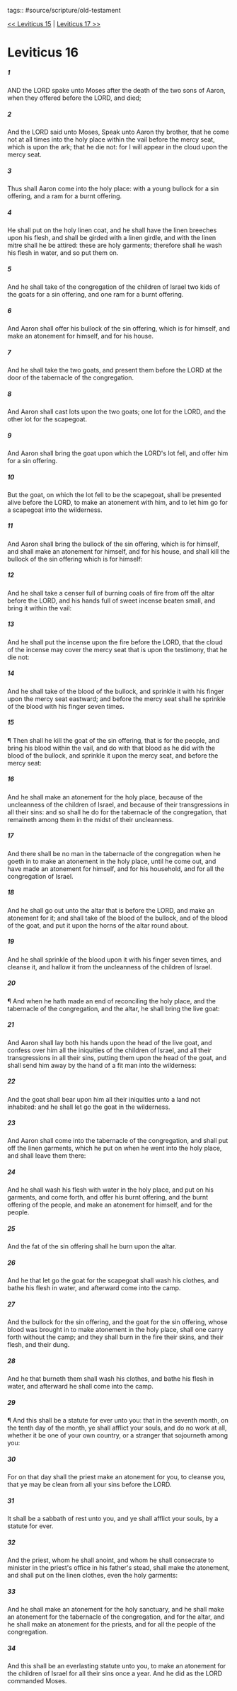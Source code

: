 tags:: #source/scripture/old-testament

[<< Leviticus 15](old-testament/03_Leviticus/Leviticus_15.md) | [Leviticus 17 >>](old-testament/03_Leviticus/Leviticus_17.md)

# Leviticus 16

##### 1

AND the LORD spake unto Moses after the death of the two sons of Aaron, when they offered before the LORD, and died;

##### 2

And the LORD said unto Moses, Speak unto Aaron thy brother, that he come not at all times into the holy place within the vail before the mercy seat, which is upon the ark; that he die not: for I will appear in the cloud upon the mercy seat.

##### 3

Thus shall Aaron come into the holy place: with a young bullock for a sin offering, and a ram for a burnt offering.

##### 4

He shall put on the holy linen coat, and he shall have the linen breeches upon his flesh, and shall be girded with a linen girdle, and with the linen mitre shall he be attired: these are holy garments; therefore shall he wash his flesh in water, and so put them on.

##### 5

And he shall take of the congregation of the children of Israel two kids of the goats for a sin offering, and one ram for a burnt offering.

##### 6

And Aaron shall offer his bullock of the sin offering, which is for himself, and make an atonement for himself, and for his house.

##### 7

And he shall take the two goats, and present them before the LORD at the door of the tabernacle of the congregation.

##### 8

And Aaron shall cast lots upon the two goats; one lot for the LORD, and the other lot for the scapegoat.

##### 9

And Aaron shall bring the goat upon which the LORD's lot fell, and offer him for a sin offering.

##### 10

But the goat, on which the lot fell to be the scapegoat, shall be presented alive before the LORD, to make an atonement with him, and to let him go for a scapegoat into the wilderness.

##### 11

And Aaron shall bring the bullock of the sin offering, which is for himself, and shall make an atonement for himself, and for his house, and shall kill the bullock of the sin offering which is for himself:

##### 12

And he shall take a censer full of burning coals of fire from off the altar before the LORD, and his hands full of sweet incense beaten small, and bring it within the vail:

##### 13

And he shall put the incense upon the fire before the LORD, that the cloud of the incense may cover the mercy seat that is upon the testimony, that he die not:

##### 14

And he shall take of the blood of the bullock, and sprinkle it with his finger upon the mercy seat eastward; and before the mercy seat shall he sprinkle of the blood with his finger seven times.

##### 15

¶ Then shall he kill the goat of the sin offering, that is for the people, and bring his blood within the vail, and do with that blood as he did with the blood of the bullock, and sprinkle it upon the mercy seat, and before the mercy seat:

##### 16

And he shall make an atonement for the holy place, because of the uncleanness of the children of Israel, and because of their transgressions in all their sins: and so shall he do for the tabernacle of the congregation, that remaineth among them in the midst of their uncleanness.

##### 17

And there shall be no man in the tabernacle of the congregation when he goeth in to make an atonement in the holy place, until he come out, and have made an atonement for himself, and for his household, and for all the congregation of Israel.

##### 18

And he shall go out unto the altar that is before the LORD, and make an atonement for it; and shall take of the blood of the bullock, and of the blood of the goat, and put it upon the horns of the altar round about.

##### 19

And he shall sprinkle of the blood upon it with his finger seven times, and cleanse it, and hallow it from the uncleanness of the children of Israel.

##### 20

¶ And when he hath made an end of reconciling the holy place, and the tabernacle of the congregation, and the altar, he shall bring the live goat:

##### 21

And Aaron shall lay both his hands upon the head of the live goat, and confess over him all the iniquities of the children of Israel, and all their transgressions in all their sins, putting them upon the head of the goat, and shall send him away by the hand of a fit man into the wilderness:

##### 22

And the goat shall bear upon him all their iniquities unto a land not inhabited: and he shall let go the goat in the wilderness.

##### 23

And Aaron shall come into the tabernacle of the congregation, and shall put off the linen garments, which he put on when he went into the holy place, and shall leave them there:

##### 24

And he shall wash his flesh with water in the holy place, and put on his garments, and come forth, and offer his burnt offering, and the burnt offering of the people, and make an atonement for himself, and for the people.

##### 25

And the fat of the sin offering shall he burn upon the altar.

##### 26

And he that let go the goat for the scapegoat shall wash his clothes, and bathe his flesh in water, and afterward come into the camp.

##### 27

And the bullock for the sin offering, and the goat for the sin offering, whose blood was brought in to make atonement in the holy place, shall one carry forth without the camp; and they shall burn in the fire their skins, and their flesh, and their dung.

##### 28

And he that burneth them shall wash his clothes, and bathe his flesh in water, and afterward he shall come into the camp.

##### 29

¶ And this shall be a statute for ever unto you: that in the seventh month, on the tenth day of the month, ye shall afflict your souls, and do no work at all, whether it be one of your own country, or a stranger that sojourneth among you:

##### 30

For on that day shall the priest make an atonement for you, to cleanse you, that ye may be clean from all your sins before the LORD.

##### 31

It shall be a sabbath of rest unto you, and ye shall afflict your souls, by a statute for ever.

##### 32

And the priest, whom he shall anoint, and whom he shall consecrate to minister in the priest's office in his father's stead, shall make the atonement, and shall put on the linen clothes, even the holy garments:

##### 33

And he shall make an atonement for the holy sanctuary, and he shall make an atonement for the tabernacle of the congregation, and for the altar, and he shall make an atonement for the priests, and for all the people of the congregation.

##### 34

And this shall be an everlasting statute unto you, to make an atonement for the children of Israel for all their sins once a year. And he did as the LORD commanded Moses.
